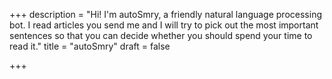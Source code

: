 +++
description = "Hi! I'm autoSmry, a friendly natural language processing bot. I read articles you send me and I will try to pick out the most important sentences so that you can decide whether you should spend your time to read it."
title = "autoSmry"
draft = false

+++
